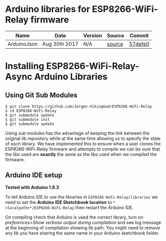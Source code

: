 
# Arduino libraries for ESP8266-WiFi-Relay firmware

|  Name | Date  | Version  | Source  | Commit |
|---|---|---|---|---|
|  ArduinoJson |  Aug 30th 2017 | N/A  | [source](https://github.com/bblanchon/ArduinoJson)  | [57defe0](https://github.com/bblanchon/ArduinoJson/commit/57defe00ee5a311637495fe23398e7d026ead64b)  |

# Installing ESP8266-WiFi-Relay-Async Arduino Libraries

## Using Git Sub Modules

```
$ git clone https://github.com/Jorgen-VikingGod/ESP8266-WiFi-Relay
$ cd ESP8266-WiFi-Relay
$ git submodule update
$ git submodule init
$ git submodule update
```

Using sub modules has the advantage of keeping the link between the original lib repository while at the same time allowing us to specify the state of each library. We have implemented this to ensure when a user clones the ESP8266-WiFi-Relay firmware and attempts to compile we can be sure that the libs used are **exactly** the same as the libs used when we compiled the firmware.

## Arduino IDE setup

**Tested with Arduino 1.8.3**

To tell Arduino IDE to use the libraries in `ESP8266-WiFi-Relay/libraries` we need to set the **Arduino IDE Sketchbook location** to `*<localpath>*/ESP8266-WiFi-Relay` then restart the Arduino IDE.

On compiling check that Arduino is used the correct library, turn on *preferences>Show verbose output during compilation* and see log message at the beginning of compilation showing lib path. You might need to remove any lib you have sharing the same name in your Arduino sketchbook folder.
